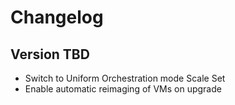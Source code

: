 # Changelog

## Version TBD

- Switch to Uniform Orchestration mode Scale Set
- Enable automatic reimaging of VMs on upgrade
